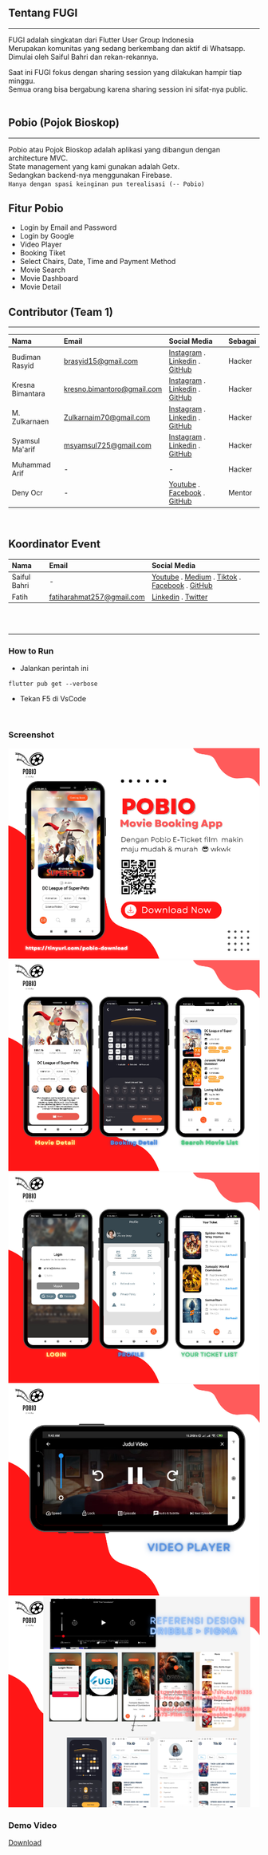 ## Tentang FUGI
---
FUGI adalah singkatan dari Flutter User Group Indonesia<br>
Merupakan komunitas yang sedang berkembang dan aktif di Whatsapp. <br>Dimulai oleh Saiful Bahri dan rekan-rekannya.<br>

Saat ini FUGI fokus dengan sharing session yang dilakukan hampir tiap minggu.<br>
Semua orang bisa bergabung karena sharing session ini sifat-nya public.<br><br>

## Pobio (Pojok Bioskop)
---
Pobio atau Pojok Bioskop adalah aplikasi yang dibangun dengan architecture MVC.<br/>
State management yang kami gunakan adalah Getx. <br/>
Sedangkan backend-nya menggunakan Firebase.<br>
`Hanya dengan spasi keinginan pun terealisasi (-- Pobio)`

## Fitur Pobio
- Login by Email and Password
- Login by Google
- Video Player
- Booking Tiket
- Select Chairs, Date, Time and Payment Method
- Movie Search
- Movie Dashboard
- Movie Detail

## Contributor (Team 1)
---

| Nama | Email    | Social Media  | Sebagai  |
| :---   | :--- | :--- | :--- |
| Budiman Rasyid | brasyid15@gmail.com | [Instagram](https://www.instagram.com/rsyd29/) . [Linkedin](https://www.linkedin.com/in/budimanrasyid/) . [GitHub](https://github.com/rsyd29) | Hacker
| Kresna Bimantara | kresno.bimantoro@gmail.com | [Instagram](https://www.instagram.com/bimbimzzz/) . [Linkedin](https://www.linkedin.com/in/kresno-bimantoro-a97865a4/) . [GitHub](https://github.com/bimbimzzz) | Hacker
| M. Zulkarnaen | Zulkarnaim70@gmail.com | [Instagram](https://www.instagram.com/zulkarnaimz/) . [Linkedin](http://www.linkedin.com/in/zulkarnaen137) . [GitHub](https://github.com/magerngulik) | Hacker
| Syamsul Ma'arif | msyamsul725@gmail.com | [Instagram](https://www.instagram.com/msyamsul725/) . [Linkedin](https://www.linkedin.com/in/syamsul-maarif-a7475422a/) . [GitHub](https://github.com/Msyamsul7251) | Hacker
| Muhammad Arif | - | - | Hacker
| Deny Ocr | - | [Youtube](https://www.youtube.com/c/CapekNgoding) . [Facebook](https://www.facebook.com/profile.php?id=100071170189683) . [GitHub](https://github.com/denyocrworld) | Mentor
<br/>

## Koordinator Event
| Nama | Email | Social Media  |
| :---   | :--- | :--- |
| Saiful Bahri | - | [Youtube](https://www.youtube.com/c/SaifulBahri27) . [Medium](https://medium.com/@bahri) . [Tiktok](https://www.tiktok.com/@codewithbahri) . [Facebook](https://www.facebook.com/bahrieBHE) . [GitHub](https://github.com/bahrie127) |
| Fatih | fatiharahmat257@gmail.com | [Linkedin](https://www.linkedin.com/in/fatiha-rahmat) . [Twitter](https://twitter.com/sirahmatf) |

<br><br>

---
### How to Run
- Jalankan perintah ini
```
flutter pub get --verbose
```

- Tekan F5 di VsCode
<br/>


### Screenshot
![alt text](https://github.com/magerngulik/fugi_movie_app_team1/raw/master/resources/1.png)
![alt text](https://github.com/magerngulik/fugi_movie_app_team1/raw/master/resources/2.png)
![alt text](https://github.com/magerngulik/fugi_movie_app_team1/raw/master/resources/3.png)
![alt text](https://github.com/magerngulik/fugi_movie_app_team1/raw/master/resources/4.png)
![alt text](https://github.com/magerngulik/fugi_movie_app_team1/raw/master/resources/5.png)
<br/>

### Demo Video
[Download](https://github.com/magerngulik/fugi_movie_app_team1/raw/master/resources/movie.mp4)
<br/>


